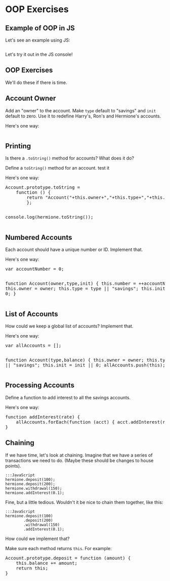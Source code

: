 # OOP Exercises

## Example of OOP in JS 

Let's see an example using JS:

<script id="bank1">
function Account(init) {
    this.balance = init;
}

Account.prototype.deposit = function (amount) {
    this.balance += amount;
};

Account.prototype.withdrawal = function (amount) {
    if( this.balance >= amount ) {
        this.balance -= amount;
    } else {
        throw new Error("Sorry, you are overdrawn");
    }
};

var harry = new Account(1000);
var ron = new Account(2);
var hermione = new Account(300);
</script>

<div class="codehilite"><pre id="bank1-src"></pre></div>
<script>$("#bank1-src").text($("#bank1").text());</script>

Let's try it out in the JS console!

## OOP Exercises

We'll do these if there is time.

## Account Owner

Add an "owner" to the account. Make `type` default to "savings" and `init`
default to zero. Use it to redefine Harry's, Ron's and Hermione's accounts.

<script id="Account2_script">
function Account(owner, type, init) {
    this.owner = owner;
    this.type = type || "savings";
    this.init = init || 0;
}

var harry = new Account("Harry Potter","savings",1000);
var ron = new Account("Ron Weasley","savings",2);
var hermione = new Account("Hermione Granger","savings",300);
</script>

<div class="solution">
<p>Here's one way:
<div class="codehilite">
<pre id="Account2_pre">
</pre>
</div>
</div>

<script>$("#Account2_pre").text($("#Account2_script").text());</script>

## Printing

Is there a `.toString()` method for accounts? What does it do?

Define a `toString()` method for an account. test it

<div class="solution">
<p>Here's one way:
<div class="codehilite">
<pre>
Account.prototype.toString =
    function () {
        return "Account("+this.owner+","+this.type+","+this.balance+")";
        };

console.log(hermione.toString());
</pre>
</div>
</div>

## Numbered Accounts

Each account should have a unique number or ID. Implement that.

<div class="solution">
<p>Here's one way:
<div class="codehilite">
<pre>
var accountNumber = 0;

function Account(owner,type,init) {
    this.number = ++accountNumber;
    this.owner = owner;
    this.type = type || "savings";
    this.init = init || 0;
}
</pre>
</div>
</div>

## List of Accounts

How could we keep a global list of accounts?  Implement that.

<div class="solution">
<p>Here's one way:
<div class="codehilite">
<pre>
var allAccounts = [];

function Account(type,balance) {
    this.owner = owner;
    this.type = type || "savings";
    this.init = init || 0;
    allAccounts.push(this);
}
</pre>
</div>
</div>

## Processing Accounts

Define a function to add interest to all the savings accounts.

<div class="solution">
<p>Here's one way:
<div class="codehilite">
<pre>
function addInterest(rate) {
    allAccounts.forEach(function (acct) { acct.addInterest(rate); });
}
</pre>
</div>
</div>

## Chaining

If we have time, let's look at chaining.  Imagine that we have a series of
transactions we need to do. (Maybe these should be changes to house points).

```
:::JavaScript
hermione.deposit(100);
hermione.deposit(200);
hermione.withdrawal(150);
hermione.addInterest(0.1);
```

Fine, but a little tedious. Wouldn't it be nice to chain them together, like this:

```
:::JavaScript
hermione.deposit(100)
        .deposit(200)
        .withdrawal(150)
        .addInterest(0.1);
```

How could we implement that?

<div class="solution">
<p>Make sure each method returns <code>this</code>.  For example:</p>
<div class="codehilite">
<pre>
Account.prototype.deposit = function (amount) {
    this.balance += amount;
    return this;
}    
</pre>
</div>
</div>

